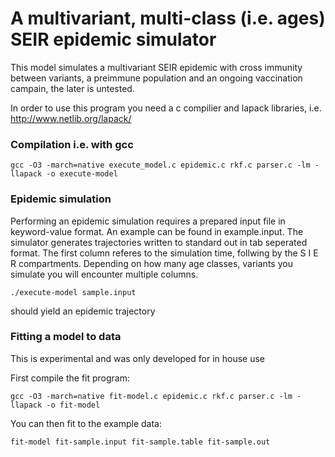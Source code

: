 # A multivariant, multi-class (i.e. ages) SEIR epidemic simulator

This model simulates a multivariant SEIR epidemic with cross immunity between variants, a
preimmune population and an ongoing vaccination campain, the later is untested. 

In order to use this program you need a c compilier and lapack libraries, i.e. http://www.netlib.org/lapack/

### Compilation i.e. with gcc
```
gcc -O3 -march=native execute_model.c epidemic.c rkf.c parser.c -lm -llapack -o execute-model
```

### Epidemic simulation
Performing an epidemic simulation requires a prepared input file in keyword-value format.
An example can be found in example.input. 
The simulator generates trajectories written to standard out in tab seperated format.
The first column referes to the simulation time,
follwing by the S I E R compartments.
Depending on how many age classes, variants you simulate you will encounter multiple columns.
```
./execute-model sample.input
```
should yield an epidemic trajectory

### Fitting a model to data
This is experimental and was only developed for in house use

First compile the fit program:
```
gcc -O3 -march=native fit-model.c epidemic.c rkf.c parser.c -lm -llapack -o fit-model
```
You can then fit to the example data:
```
fit-model fit-sample.input fit-sample.table fit-sample.out
```
